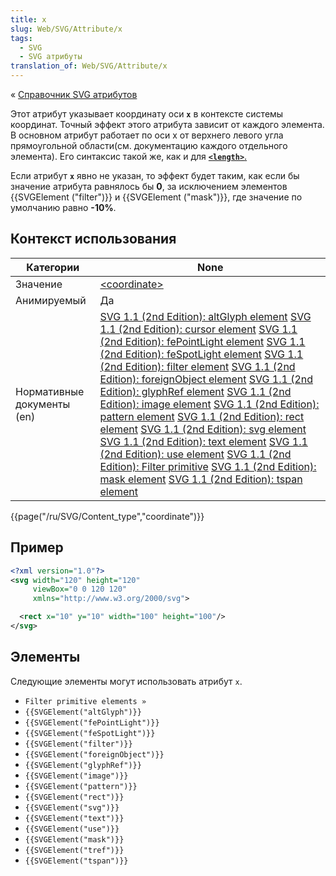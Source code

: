 ```yaml
---
title: x
slug: Web/SVG/Attribute/x
tags:
  - SVG
  - SVG атрибуты
translation_of: Web/SVG/Attribute/x
---
```


« [Справочник SVG атрибутов](/ru/docs/Web/SVG/Attribute)

Этот атрибут указывает координату оси **`x`** в контексте системы координат. Точный эффект этого атрибута зависит от каждого элемента. В основном атрибут работает по оси x от верхнего левого угла прямоугольной области(см. документацию каждого отдельного элемента). Его синтаксис такой же, как и для [**`<length>`**.](https://www.w3.org/TR/SVG11/types.html#DataTypeLength)

Если атрибут **`x`** явно не указан, то эффект будет таким, как если бы значение атрибута равнялось бы **0**, за исключением элементов {{SVGElement ("filter")}} и {{SVGElement ("mask")}}, где значение по умолчанию равно **-10%**.

## Контекст использования

| Категории                  | None                                                                                                                                                                                                                                                                                                                                                                                                                                                                                                                                                                                                                                                                                                                                                                                                                                                                                                                                                                                                                                                                                                                                                                                                                                                                                                                                                                                                                                                                                                                                                                                                                                                                                                     |
| -------------------------- | -------------------------------------------------------------------------------------------------------------------------------------------------------------------------------------------------------------------------------------------------------------------------------------------------------------------------------------------------------------------------------------------------------------------------------------------------------------------------------------------------------------------------------------------------------------------------------------------------------------------------------------------------------------------------------------------------------------------------------------------------------------------------------------------------------------------------------------------------------------------------------------------------------------------------------------------------------------------------------------------------------------------------------------------------------------------------------------------------------------------------------------------------------------------------------------------------------------------------------------------------------------------------------------------------------------------------------------------------------------------------------------------------------------------------------------------------------------------------------------------------------------------------------------------------------------------------------------------------------------------------------------------------------------------------------------------------------- |
| Значение                   | [\<coordinate>](/ru/SVG/Content_type#Coordinate)                                                                                                                                                                                                                                                                                                                                                                                                                                                                                                                                                                                                                                                                                                                                                                                                                                                                                                                                                                                                                                                                                                                                                                                                                                                                                                                                                                                                                                                                                                                                                                                                                                                         |
| Анимируемый                | Да                                                                                                                                                                                                                                                                                                                                                                                                                                                                                                                                                                                                                                                                                                                                                                                                                                                                                                                                                                                                                                                                                                                                                                                                                                                                                                                                                                                                                                                                                                                                                                                                                                                                                                       |
| Нормативные документы (en) | [SVG 1.1 (2nd Edition): altGlyph element](http://www.w3.org/TR/SVG/text.html#AltGlyphElementXAttribute) [SVG 1.1 (2nd Edition): cursor element](http://www.w3.org/TR/SVG/interact.html#CursorElementXAttribute) [SVG 1.1 (2nd Edition): fePointLight element](http://www.w3.org/TR/SVG/filters.html#fePointLightXAttribute) [SVG 1.1 (2nd Edition): feSpotLight element](http://www.w3.org/TR/SVG/filters.html#feSpotLightXAttribute) [SVG 1.1 (2nd Edition): filter element](http://www.w3.org/TR/SVG/filters.html#FilterElementXAttribute) [SVG 1.1 (2nd Edition): foreignObject element](http://www.w3.org/TR/SVG/extend.html#ForeignObjectElementXAttribute) [SVG 1.1 (2nd Edition): glyphRef element](http://www.w3.org/TR/SVG/text.html#GlyphRefElementXAttribute) [SVG 1.1 (2nd Edition): image element](http://www.w3.org/TR/SVG/struct.html#ImageElementXAttribute) [SVG 1.1 (2nd Edition): pattern element](http://www.w3.org/TR/SVG/pservers.html#PatternElementXAttribute) [SVG 1.1 (2nd Edition): rect element](http://www.w3.org/TR/SVG/shapes.html#RectElementXAttribute) [SVG 1.1 (2nd Edition): svg element](http://www.w3.org/TR/SVG/struct.html#SVGElementXAttribute) [SVG 1.1 (2nd Edition): text element](http://www.w3.org/TR/SVG/text.html#TextElementXAttribute) [SVG 1.1 (2nd Edition): use element](http://www.w3.org/TR/SVG/struct.html#UseElementXAttribute) [SVG 1.1 (2nd Edition): Filter primitive](http://www.w3.org/TR/SVG/filters.html#FilterPrimitiveXAttribute) [SVG 1.1 (2nd Edition): mask element](http://www.w3.org/TR/SVG/masking.html#MaskElementXAttribute) [SVG 1.1 (2nd Edition): tspan element](http://www.w3.org/TR/SVG/text.html#TSpanElementXAttribute) |

{{page("/ru/SVG/Content_type","coordinate")}}

## Пример

```xml
<?xml version="1.0"?>
<svg width="120" height="120"
     viewBox="0 0 120 120"
     xmlns="http://www.w3.org/2000/svg">

  <rect x="10" y="10" width="100" height="100"/>
</svg>
```

## Элементы

Следующие элементы могут использовать атрибут `x`.

- `Filter primitive elements »`
- `{{SVGElement("altGlyph")}}`
- `{{SVGElement("fePointLight")}}`
- `{{SVGElement("feSpotLight")}}`
- `{{SVGElement("filter")}}`
- `{{SVGElement("foreignObject")}}`
- `{{SVGElement("glyphRef")}}`
- `{{SVGElement("image")}}`
- `{{SVGElement("pattern")}}`
- `{{SVGElement("rect")}}`
- `{{SVGElement("svg")}}`
- `{{SVGElement("text")}}`
- `{{SVGElement("use")}}`
- `{{SVGElement("mask")}}`
- `{{SVGElement("tref")}}`
- `{{SVGElement("tspan")}}`
